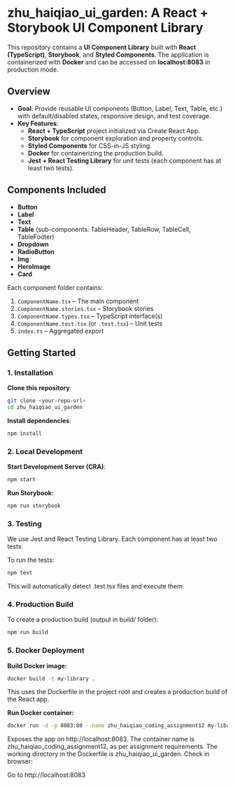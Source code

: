 # zhu_haiqiao_ui_garden: A React + Storybook UI Component Library

This repository contains a **UI Component Library** built with **React (TypeScript)**, **Storybook**, and **Styled Components**. The application is containerized with **Docker** and can be accessed on **localhost:8083** in production mode.

## Overview

- **Goal**: Provide reusable UI components (Button, Label, Text, Table, etc.) with default/disabled states, responsive design, and test coverage.
- **Key Features**:
  - **React + TypeScript** project initialized via Create React App.
  - **Storybook** for component exploration and property controls.
  - **Styled Components** for CSS-in-JS styling.
  - **Docker** for containerizing the production build.
  - **Jest + React Testing Library** for unit tests (each component has at least two tests).

## Components Included

- **Button**
- **Label**
- **Text**
- **Table** (sub-components: TableHeader, TableRow, TableCell, TableFooter)
- **Dropdown**
- **RadioButton**
- **Img**
- **HeroImage**
- **Card**

Each component folder contains:
1. `ComponentName.tsx` – The main component
2. `ComponentName.stories.tsx` – Storybook stories
3. `ComponentName.types.tsx` – TypeScript interface(s)
4. `ComponentName.test.tsx` (or `.test.tsx`) – Unit tests
5. `index.ts` – Aggregated export

## Getting Started

### 1. Installation

**Clone this repository**:
   ```bash
   git clone <your-repo-url>
   cd zhu_haiqiao_ui_garden
```
**Install dependencies**:
   ```bash
   npm install
   ```

### 2. Local Development
**Start Development Server (CRA)**:
   ```bash
   npm start
```
**Run Storybook**:
   ```bash
   npm run storybook
```
### 3. Testing
We use Jest and React Testing Library. Each component has at least two tests:

To run the tests:
   ```bash
   npm test
```
This will automatically detect .test.tsx files and execute them.

### 4. Production Build
To create a production build (output in build/ folder):
```bash
npm run build
```
### 5. Docker Deployment
**Build Docker image:**
```bash
docker build -t my-library .
```
This uses the Dockerfile in the project root and creates a production build of the React app.

**Run Docker container:**
```bash
docker run -d -p 8083:80 --name zhu_haiqiao_coding_assignment12 my-library
```
Exposes the app on http://localhost:8083.
The container name is zhu_haiqiao_coding_assignment12, as per assignment requirements.
The working directory in the Dockerfile is zhu_haiqiao_ui_garden.
Check in browser:

Go to http://localhost:8083
